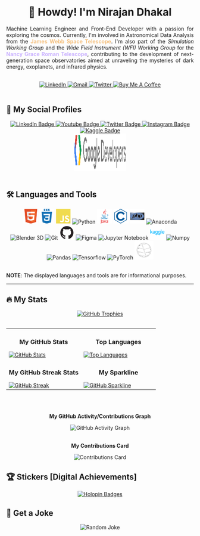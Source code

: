 <h1 align="center">🤠 Howdy! I'm Nirajan Dhakal</h1>

<p align="justify">
  Machine Learning Engineer and Front-End Developer with a passion for exploring the cosmos. Currently, I'm involved in Astronomical Data Analysis from the <b style="color:#f4c283">James Webb Space Telescope</b>. I'm also part of the <i>Simulation Working Group</i> and the <i>Wide Field Instrument (WFI) Working Group</i> for the <b style="color:#C9B1FF">Nancy Grace Roman Telescope</b>, contributing to the development of next-generation space observatories aimed at unraveling the mysteries of dark energy, exoplanets, and infrared physics.
</p>

<br>

<div align="center">
  <a href="https://www.linkedin.com/in/nirajandhakal07" target="_blank">
    <img src="https://img.shields.io/badge/-nirajandhakal07-blue?style=for-the-badge&logo=Linkedin&logoColor=white" alt="LinkedIn">
  </a>
  <a href="mailto:nirajandhakal.dev@gmail.com" target="_blank">
    <img src="https://img.shields.io/badge/Nirajan-D14836?style=for-the-badge&logo=gmail&logoColor=white" alt="Gmail">
  </a>
  <a href="https://twitter.com/nirajandhakal_7" target="_blank">
    <img src="https://img.shields.io/badge/nirajandhakal_7-1DA1F2?style=for-the-badge&logo=twitter&logoColor=black" alt="Twitter">
  </a>
  <a href="https://www.buymeacoffee.com/dhakalnirajan" target="_blank">
    <img src="https://cdn.buymeacoffee.com/buttons/default-orange.png" alt="Buy Me A Coffee" height="42" width="175">
  </a>
</div>

<br>

## 🔗 My Social Profiles

<div align="center">
  <a href="https://www.linkedin.com/in/nirajandhakal07">
    <img src="https://img.shields.io/badge/LinkedIn-blue?style=for-the-badge&logo=linkedin&logoColor=white" alt="LinkedIn Badge">
  </a>
  <a href="https://www.youtube.com/@nirajan.cosmos">
    <img src="https://img.shields.io/badge/YouTube-darkred?style=for-the-badge&logo=youtube&logoColor=white" alt="Youtube Badge">
  </a>
  <a href="https://www.twitter.com/nirajandhakal_7">
    <img src="https://img.shields.io/badge/Twitter-black?style=for-the-badge&logo=twitter&logoColor=white" alt="Twitter Badge">
  </a>
  <a href="https://www.instagram.com/nirajandhakal.dev">
    <img src="https://img.shields.io/badge/Instagram-E4405F?style=for-the-badge&logo=instagram&logoColor=white" alt="Instagram Badge">
  </a>
  <a href="https://www.kaggle.com/agamotto">
    <img src="https://img.shields.io/badge/Kaggle-20BEFF?style=for-the-badge&logo=Kaggle&logoColor=white" alt="Kaggle Badge">
  </a>
  <br>
  <a href="https://g.dev/dhakalnirajan">
    <img src="./img/gdev.svg" height="100" width="140" alt="Google Developer Profile">
  </a>
</div>

<br>

## 🛠️ Languages and Tools

<div align="center">
  <img src="./img/html5-original.svg" title="HTML5" alt="HTML" width="40" height="40">
  <img src="./img/css3-plain-wordmark.svg" title="CSS3" alt="CSS" width="40" height="40">
  <img src="./img/javascript-plain.svg" title="JavaScript" alt="JavaScript" width="40" height="40">
  <img src="https://cdn.jsdelivr.net/gh/devicons/devicon/icons/python/python-original.svg" title="Python" alt="Python" width="40" height="40">
  <img src="./img/java-original-wordmark.svg" title="Java" alt="Java" width="40" height="40">
  <img src="./img/c-line.svg" title="C" alt="C Programming" width="40" height="40">
  <img src="./img/php-original.svg" title="PHP" alt="PHP Programming" width="40" height="40">
  <img src="https://cdn.jsdelivr.net/gh/devicons/devicon/icons/anaconda/anaconda-original.svg" title="Anaconda" alt="Anaconda" width="40" height="40">
  <img src="https://cdn.jsdelivr.net/gh/devicons/devicon/icons/blender/blender-original.svg" title="Blender 3D" alt="Blender 3D" width="40" height="40">
  <img src="https://cdn.jsdelivr.net/gh/devicons/devicon/icons/git/git-plain-wordmark.svg" title="Git" alt="Git" width="40" height="40">
  <img src="./img/github.png" title="Github" alt="Github" width="40" height="40">
  <img src="https://cdn.jsdelivr.net/gh/devicons/devicon/icons/figma/figma-original.svg" title="Figma" alt="Figma" width="40" height="40">
  <img src="https://cdn.jsdelivr.net/gh/devicons/devicon/icons/jupyter/jupyter-original-wordmark.svg" title="Jupyter" alt="Jupyter Notebook" width="40" height="40">
  <img src="./img/kaggle-original-wordmark.svg" title="Kaggle" alt="Kaggle" width="40" height="40">
  <img src="https://cdn.jsdelivr.net/gh/devicons/devicon/icons/numpy/numpy-original.svg" title="Numpy" alt="Numpy" width="40" height="40">
  <img src="https://cdn.jsdelivr.net/gh/devicons/devicon/icons/pandas/pandas-original-wordmark.svg" title="Pandas" alt="Pandas" width="40" height="40">
  <img src="https://cdn.jsdelivr.net/gh/devicons/devicon/icons/tensorflow/tensorflow-original.svg" title="Tensorflow" alt="Tensorflow" width="50" height="50">
  <img src="https://cdn.jsdelivr.net/gh/devicons/devicon/icons/pytorch/pytorch-original.svg" title="PyTorch" alt="PyTorch" width="50" height="50">
  <img src="./img/qiskit.gif" title="Qiskit" alt="Qiskit" width="50" height="50">
</div>

<br>

**NOTE**: The displayed languages and tools are for informational purposes.

---

## 🔥 My Stats

<div align="center">
  <a href="https://github.com/dhakalnirajan">
    <img src="https://github-profile-trophy.vercel.app/?username=dhakalnirajan&column=-1&theme=radical&no-frame=true" alt="GitHub Trophies">
  </a>
</div>

<br>

<div align="center">
  <table>
    <tr>
      <td valign="top" width="50%">
        <h3 align="center">My GitHub Stats</h3>
        <a href="https://github.com/dhakalnirajan">
          <img src="https://github-readme-stats.vercel.app/api?username=dhakalnirajan&theme=synthwave&show_icons=true&hide_border=true&count_private=true&show=prs_merged,prs_merged_percentage&width=500" alt="GitHub Stats">
        </a>
      </td>
      <td valign="top" width="50%">
        <h3 align="center">Top Languages</h3>
        <a href="https://github.com/dhakalnirajan/github-readme-stats">
          <img src="https://github-readme-stats.vercel.app/api/top-langs/?username=dhakalnirajan&theme=synthwave&hide_border=true&layout=donut-vertical&langs_count=15&size_weight=0.1&count_weight=1" alt="Top Languages">
        </a>
      </td>
    </tr>
    <tr>
      <td valign="top" width="50%">
        <h3 align="center">My GitHub Streak Stats</h3>
<a href="https://git.io/streak-stats"><img src="https://streak-stats.demolab.com?user=dhakalnirajan&theme=synthwave&hide_border=true" alt="GitHub Streak" /></a>
      </td>
      <td valign="top" width="50%">
        <h3 align="center">My Sparkline</h3>
        <a href="https://stars.medv.io/dhakalnirajan/dhakalnirajan">
          <img src="https://stars.medv.io/Naereen/badges.svg" alt="GitHub Sparkline">
        </a>
      </td>
    </tr>
  </table>
</div>

<br>

<br>

<p align="center">
  <b>My GitHub Activity/Contributions Graph</b>
</p>

<div align="center">
  <img src="https://github-readme-activity-graph.vercel.app/graph?username=dhakalnirajan&bg_color=190a19&color=4d92db&line=df58ae&point=8f66ff&area=true&hide_border=true&title_color=6682aeff&radius=30" alt="GitHub Activity Graph">
</div>

<br>

<p align="center">
  <b>My Contributions Card</b>
</p>

<div align="center">
  <img src="https://github-profile-summary-cards.vercel.app/api/cards/profile-details?username=dhakalnirajan&theme=monokai" alt="Contributions Card">
</div>

## 🏆 Stickers [Digital Achievements]

<div align="center">
  <a href="https://holopin.io/@dhakalnirajan">
    <img src="https://holopin.me/dhakalnirajan" alt="Holopin Badges">
  </a>
</div>

## 🤣 Get a Joke

<div align="center">
  <img src="https://readme-jokes.vercel.app/api" alt="Random Joke">
</div>
